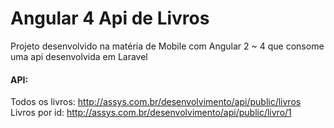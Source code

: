 # Angular 4 Api de Livros

<p>Projeto desenvolvido na matéria de Mobile com Angular 2 ~ 4 que consome uma api desenvolvida em Laravel </p>

#### API:
Todos os livros: http://assys.com.br/desenvolvimento/api/public/livros
Livros por id: http://assys.com.br/desenvolvimento/api/public/livro/1
